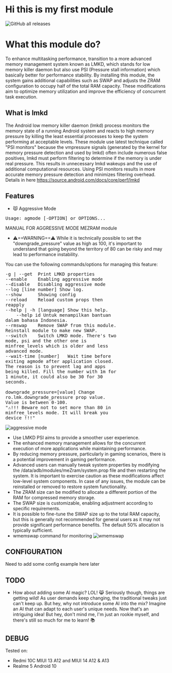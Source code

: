 # Hi this is my first module

![GitHub all releases](https://img.shields.io/github/downloads/lululoid/https%3A%2F%2Fgithub.com%2Flululoid%2FmeZram.git/total)

# What this module do?

To enhance multitasking performance, transition to a more advanced memory management system known as LMKD, which stands for low memory killer daemon but also use PSI (Pressure stall information) which basically better for performance stability. By installing this module, the system gains additional capabilities such as SWAP and adjusts the ZRAM configuration to occupy half of the total RAM capacity. These modifications aim to optimize memory utilization and improve the efficiency of concurrent task execution.

## What is lmkd

The Android low memory killer daemon (lmkd) process monitors the memory state of a running Android system and reacts to high memory pressure by killing the least essential processes to keep the system performing at acceptable levels. These module use latest technique called "PSI monitors" because the vmpressure signals (generated by the kernel for memory pressure detection and used by lmkd) often include numerous false positives, lmkd must perform filtering to determine if the memory is under real pressure. This results in unnecessary lmkd wakeups and the use of additional computational resources. Using PSI monitors results in more accurate memory pressure detection and minimizes filtering overhead.
Details in here https://source.android.com/docs/core/perf/lmkd

## Features

- 😾 Aggressive Mode

<pre>Usage: agmode [-OPTION] or OPTIONS...</pre>

MANUAL FOR AGGRESSIVE MODE MEZRAM module

- ⚠️==WARNING==⚠️
  While it is technically possible to set the "downgrade_pressure" value as high as 100, it's important to understand that going beyond the territory of 80 can be risky and may lead to performance instability.

You can use the following commands/options for managing this feature:

<pre style="max-width: 70%; white-space: pre-wrap; word-wrap: break-word">-g | --get  Print LMKD properties
--enable    Enabling aggressive mode 
--disable   Disabling aggressive mode 
--log [line number] Show log.
--show      Showing config
--reload    Reload custom props then reapply
--help | -h [language] Show this help.
	--help id Untuk menampilkan bantuan dalam bahasa Indonesia.
--rmswap    Remove SWAP from this module. Reinstall module to make new SWAP.
--switch    Switch LMKD mode. There's two mode, psi and the other one is minfree_levels which is older and less advanced mode.
--wait-time [number]   Wait time before exiting agmode after application closed. The reason is to prevent lag and apps being killed. Fill the number with 1m for 1 minute, it could also be 30 for 30 seconds. 

downgrade_pressure=[value] Change ro.lmk.downgrade_pressure prop value. Value is between 0-100.
"⚠️!!! Beware not to set more than 80 in minfree_levels mode. It will break you device !!!"
</pre>
![aggressive mode]("https://github.com/lululoid/meZram/blob/psi_variant/pic/aggressive_mode.jpg")

- Use LMKD PSI aims to provide a smoother user experience.
- The enhanced memory management allows for the concurrent execution of more applications while maintaining performance.
- By reducing memory pressure, particularly in gaming scenarios, there is a potential improvement in gaming performance.
- Advanced users can manually tweak system properties by modifying the /data/adb/modules/meZram/system.prop file and then restarting the system. It is important to exercise caution as these modifications affect low-level system components. In case of any issues, the module can be reinstalled or removed to restore system functionality.
- The ZRAM size can be modified to allocate a different portion of the RAM for compressed memory storage.
- The SWAP size is customizable, enabling adjustment according to specific requirements.
- It is possible to fine-tune the SWAP size up to the total RAM capacity, but this is generally not recommended for general users as it may not provide significant performance benefits. The default 50% allocation is typically sufficient.
- wmemswap command for monitoring
![wmemswap]("https://github.com/lululoid/meZram/blob/psi_variant/pic/wmemswap.jpg")

## CONFIGURATION
Need to add some config example here later

## TODO

- How about adding some AI magic? LOL! 😹 Seriously though, things are getting wild! As user demands keep changing, the traditional tweaks just can't keep up. But hey, why not introduce some AI into the mix? Imagine an AI that can adapt to each user's unique needs. Now that's an intriguing idea! But hey, don't mind me, I'm just an rookie myself, and there's still so much for me to learn! 📚

## DEBUG

Tested on:
- Redmi 10C MIUI 13 A12 and MIUI 14 A12 & A13
- Realme 5 Android 10
